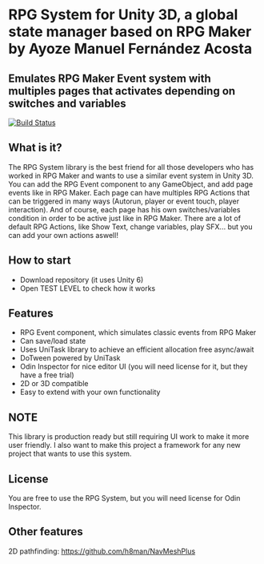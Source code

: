 # RPG System for Unity 3D, a global state manager based on RPG Maker by Ayoze Manuel Fernández Acosta
## Emulates RPG Maker Event system with multiples pages that activates depending on switches and variables
[![Build Status](https://travis-ci.org/joemccann/dillinger.svg?branch=master)](https://travis-ci.org/joemccann/dillinger)

## What is it?

The RPG System library is the best friend for all those developers who has worked in RPG Maker and wants to use a similar event system in Unity 3D.
You can add the RPG Event component to any GameObject, and add page events like in RPG Maker. 
Each page can have multiples RPG Actions that can be triggered in many ways (Autorun, player or event touch, player interaction). And of course, each page has his own switches/variables condition in order to be active just like in RPG Maker.
There are a lot of default RPG Actions, like Show Text, change variables, play SFX... but you can add your own actions aswell!

## How to start

- Download repository (it uses Unity 6)
- Open TEST LEVEL to check how it works

## Features

- RPG Event component, which simulates classic events from RPG Maker
- Can save/load state
- Uses UniTask library to achieve an efficient allocation free async/await
- DoTween powered by UniTask
- Odin Inspector for nice editor UI (you will need license for it, but they have a free trial)
- 2D or 3D compatible
- Easy to extend with your own functionality

## NOTE

This library is production ready but still requiring UI work to make it more user friendly.
I also want to make this project a framework for any new project that wants to use this system.

## License

You are free to use the RPG System, but you will need license for Odin Inspector.

## Other features

2D pathfinding: https://github.com/h8man/NavMeshPlus
